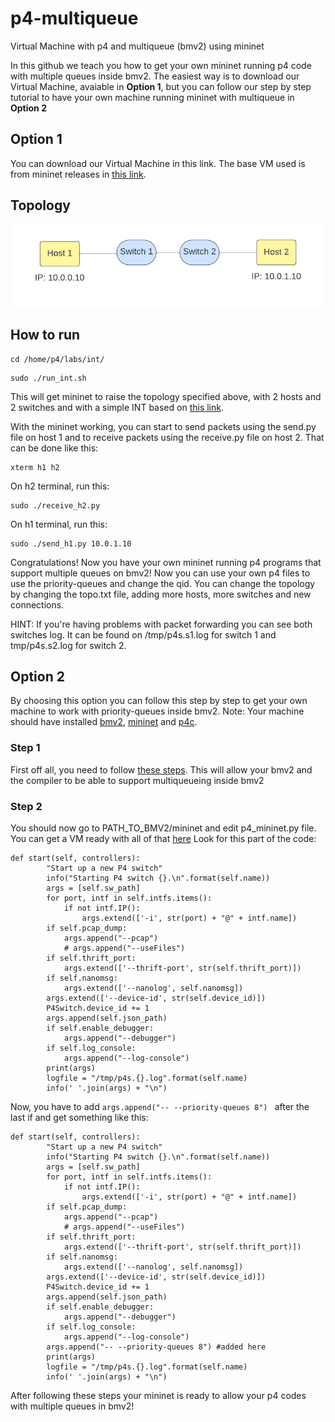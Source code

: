 # p4-multiqueue
Virtual Machine with p4 and multiqueue (bmv2) using mininet

In this github we teach you how to get your own mininet running p4 code with multiple queues inside bmv2.
The easiest way is to download our Virtual Machine, avaiable in **Option 1**, but you can follow our step by step tutorial to have your own machine running mininet with multiqueue in **Option 2**

## Option 1
You can download our Virtual Machine in this link. The base VM used is from mininet releases in <a href=“https://github.com/mininet/mininet/releases/“>this link</a>.

## Topology
<img src="https://github.com/dcomp-leris/p4-multiqueue/blob/main/Topology.png" alt="P4 Topology, including two switches and two hosts">

## How to run

```
cd /home/p4/labs/int/
```
```
sudo ./run_int.sh
```

This will get mininet to raise the topology specified above, with 2 hosts and 2 switches and with a simple INT based on <a href=“https://github.com/dcomp-leris/InbandNetworkTelemetry-P4“>this link</a>.

With the mininet working, you can start to send packets using the send.py file on host 1 and to receive packets using the receive.py file on host 2. That can be done like this:


```
xterm h1 h2
```
On h2 terminal, run this:
```
sudo ./receive_h2.py
```

On h1 terminal, run this:
```
sudo ./send_h1.py 10.0.1.10
```

Congratulations! Now you have your own mininet running p4 programs that support multiple queues on bmv2!
Now you can use your own p4 files to use the priority-queues and change the qid.
You can change the topology by changing the topo.txt file, adding more hosts, more switches and new connections.

HINT: If you're having problems with packet forwarding you can see both switches log. It can be found on /tmp/p4s.s1.log for switch 1 and tmp/p4s.s2.log for switch 2.

## Option 2
By choosing this option you can follow this step by step to get your own machine to work with priority-queues inside bmv2.
Note: Your machine should have installed <a href=“https://github.com/p4lang/behavioral-model“>bmv2</a>, <a href=“https://github.com/mininet/mininet“>mininet</a> and <a href=“https://github.com/p4lang/p4c“>p4c</a>.

### Step 1
First off all, you need to follow <a href=“https://github.com/nsg-ethz/p4-learning/tree/master/examples/multiqueueing“>these steps</a>. This will allow your bmv2 and the compiler to be able to support multiqueueing inside bmv2

### Step 2
You should now go to PATH_TO_BMV2/mininet and edit p4_mininet.py file. You can get a VM ready with all of that <a href=“https://github.com/mininet/mininet/releases/“>here</a>
Look for this part of the code:
```
def start(self, controllers):
        "Start up a new P4 switch"
        info("Starting P4 switch {}.\n".format(self.name))
        args = [self.sw_path]
        for port, intf in self.intfs.items():
            if not intf.IP():
                args.extend(['-i', str(port) + "@" + intf.name])
        if self.pcap_dump:
            args.append("--pcap")
            # args.append("--useFiles")
        if self.thrift_port:
            args.extend(['--thrift-port', str(self.thrift_port)])
        if self.nanomsg:
            args.extend(['--nanolog', self.nanomsg])
        args.extend(['--device-id', str(self.device_id)])
        P4Switch.device_id += 1
        args.append(self.json_path)
        if self.enable_debugger:
            args.append("--debugger")
        if self.log_console:
            args.append("--log-console")
        print(args)
        logfile = "/tmp/p4s.{}.log".format(self.name)
        info(' '.join(args) + "\n")
```

Now, you have to add ``` args.append("-- --priority-queues 8")  ``` after the last if and get something like this:

```
def start(self, controllers):
        "Start up a new P4 switch"
        info("Starting P4 switch {}.\n".format(self.name))
        args = [self.sw_path]
        for port, intf in self.intfs.items():
            if not intf.IP():
                args.extend(['-i', str(port) + "@" + intf.name])
        if self.pcap_dump:
            args.append("--pcap")
            # args.append("--useFiles")
        if self.thrift_port:
            args.extend(['--thrift-port', str(self.thrift_port)])
        if self.nanomsg:
            args.extend(['--nanolog', self.nanomsg])
        args.extend(['--device-id', str(self.device_id)])
        P4Switch.device_id += 1
        args.append(self.json_path)
        if self.enable_debugger:
            args.append("--debugger")
        if self.log_console:
            args.append("--log-console")
        args.append("-- --priority-queues 8") #added here
        print(args)
        logfile = "/tmp/p4s.{}.log".format(self.name)
        info(' '.join(args) + "\n")
```

After following these steps your mininet is ready to allow your p4 codes with multiple queues in bmv2!
